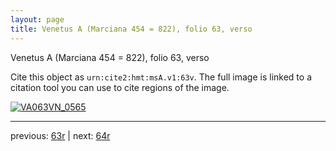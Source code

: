 ```yaml
---
layout: page
title: Venetus A (Marciana 454 = 822), folio 63, verso
---
```


Venetus A (Marciana 454 = 822), folio 63, verso

Cite this object as `urn:cite2:hmt:msA.v1:63v`.  The full image is linked to a citation tool you can use to cite regions of the image.

[![VA063VN_0565](http://www.homermultitext.org/iipsrv?IIIF=/project/homer/pyramidal/deepzoom/hmt/vaimg/2017a/VA063VN_0565.tif/full/800,/0/default.jpg)](http://www.homermultitext.org/ict2/?urn=urn:cite2:hmt:vaimg.2017a:VA063VN_0565) 

---

previous:  [63r](../63r/) | next: [64r](../64r/)